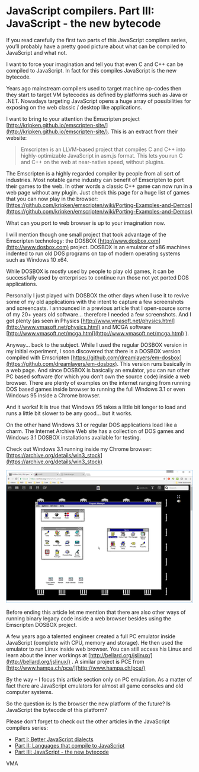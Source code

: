 JavaScript compilers. Part III: JavaScript - the new bytecode
=============================================================

If you read carefully the first two parts of this JavaScript compilers series, you’ll probably have a pretty good picture about what can be compiled to JavaScript and what not.

I want to force your imagination and tell you that even C and C++ can be compiled to JavaScript. In fact for this compiles JavaScript is the new bytecode. 

Years ago mainstream compilers used to target machine op-codes then they start to target VM bytecodes as defined by platforms such as Java or .NET. Nowadays targeting JavaScript opens a huge array of possibilities for exposing on the web classic / desktop like applications.

I want to bring to your attention the Emscripten project [http://kripken.github.io/emscripten-site/](http://kripken.github.io/emscripten-site/). This is an extract from their website:

> Emscripten is an LLVM-based project that compiles C and C++ into highly-optimizable JavaScript in asm.js format. 
> This lets you run C and C++ on the web at near-native speed, without plugins.

The Emscripten is a highly regarded compiler by people from all sort of industries. Most notable game industry can benefit of Emscripten to port their games to the web. In other words a classic C++ game can now run in a web page without any plugin. Just check this page for a huge list of games that you can now play in the browser: [https://github.com/kripken/emscripten/wiki/Porting-Examples-and-Demos](https://github.com/kripken/emscripten/wiki/Porting-Examples-and-Demos)

What can you port to web browser is up to your imagination now. 

I will mention though one small project that took advantage of the Emscripten technology: the DOSBOX [http://www.dosbox.com](http://www.dosbox.com) project. 
DOSBOX is an emulator of x86 machines indented to run old DOS programs on top of modern operating systems such as Windows 10 x64.

While DOSBOX is mostly used by people to play old games, it can be successfully used by enterprises to continue run those not yet ported DOS applications. 

Personally I just played with DOSBOX the other days when I use it to revive some of my old applications with the intent to capture a few screenshots and screencasts. I announced in a previous article that I open-source some of my 20+ years old software… therefore I needed a few screenshots. And I got plenty (as seen in Physics [http://www.vmasoft.net/physics.html](http://www.vmasoft.net/physics.html) and MCGA software [http://www.vmasoft.net/mcga.html](http://www.vmasoft.net/mcga.html) ).

Anyway... back to the subject. While I used the regular DOSBOX version in my initial experiment, I soon discovered that there is a DOSBOX version compiled with Emscripten [https://github.com/dreamlayers/em-dosbox](https://github.com/dreamlayers/em-dosbox). This version runs basically in a web page.
And since DOSBOX is basically an emulator, you can run other PC based software (for which you don’t own the source code) inside a web browser. There are plenty of examples on the internet ranging from running DOS based games inside browser to running the full Windows 3.1 or even Windows 95 inside a Chrome browser.

And it works! It is true that Windows 95 takes a little bit longer to load and runs a little bit slower to be any good… but it works.

On the other hand Windows 3.1 or regular DOS applications load like a charm. The Internet Archive Web site has a collection of DOS games and Windows 3.1 DOSBOX installations available for testing.

Check out Windows 3.1 running inside my Chrome browser: [https://archive.org/details/win3_stock](https://archive.org/details/win3_stock)

![](/img/posts/js_win311.png) 

Before ending this article let me mention that there are also other ways of running binary legacy code inside a web browser besides using the Emscripten DOSBOX project.

A few years ago a talented engineer created a full PC emulator inside JavaScript (complete with CPU, memory and storage). He then used the emulator to run Linux inside web browser. You can still access his Linux and learn about the inner workings at [http://bellard.org/jslinux/](http://bellard.org/jslinux/) . A similar project is PCE from [http://www.hampa.ch/pce/](http://www.hampa.ch/pce/)

By the way – I focus this article section only on PC emulation. As a matter of fact there are JavaScript emulators for almost all game consoles and old computer systems.

So the question is: Is the browser the new platform of the future? Is JavaScript the bytecode of this platform?

Please don’t forget to check out the other articles in the JavaScript compilers series:

- [Part I: Better JavaScript dialects](2017-02-14-JavaScript-compilers.-Part-I-Better-JavaScript-dialects.md)
- [Part II: Languages that compile to JavaScript](2017-02-14-JavaScript-compilers.-Part-II-Languages-that-compile-to-JavaScript.md)
- [Part III: JavaScript - the new bytecode](2017-02-14-JavaScript-compilers.-Part-III-JavaScript-the-new-bytecode.md)

VMA
